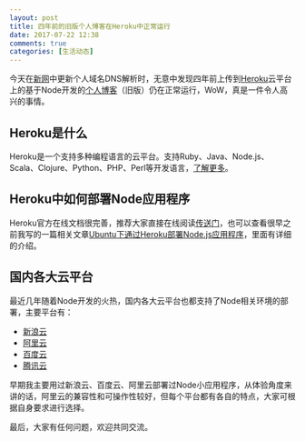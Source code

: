 ```yaml
---
layout: post
title: 四年前的旧版个人博客在Heroku中正常运行
date: 2017-07-22 12:38
comments: true
categories: [生活动态]
---
```


今天在[新网](http://www.xinnet.com/)中更新个人域名DNS解析时，无意中发现四年前上传到[Heroku](https://www.heroku.com/)云平台上的基于Node开发的[个人博客](http://node.hanyi.pro/)（旧版）仍在正常运行，WoW，真是一件令人高兴的事情。

## Heroku是什么

Heroku是一个支持多种编程语言的云平台。支持Ruby、Java、Node.js、Scala、Clojure、Python、PHP、Perl等开发语言，[了解更多](https://zh.wikipedia.org/wiki/Heroku)。

## Heroku中如何部署Node应用程序

Heroku官方在线文档很完善，推荐大家直接在线阅读[传送门](https://devcenter.heroku.com/articles/getting-started-with-nodejs#introduction)，也可以查看很早之前我写的一篇相关文章[Ubuntu下通过Heroku部署Node.js应用程序](/blog/ubuntu-heroku-build-node-app)，里面有详细的介绍。

## 国内各大云平台

最近几年随着Node开发的火热，国内各大云平台也都支持了Node相关环境的部署，主要平台有：

- [新浪云](http://www.sinacloud.com/)
- [阿里云](https://www.aliyun.com/)
- [百度云](https://cloud.baidu.com/)
- [腾讯云](https://cloud.tencent.com/)

早期我主要用过新浪云、百度云、阿里云部署过Node小应用程序，从体验角度来讲的话，阿里云的兼容性和可操作性较好，但每个平台都有各自的特点，大家可根据自身要求进行选择。

最后，大家有任何问题，欢迎共同交流。
